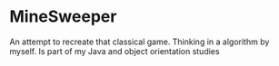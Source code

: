 # MineSweeper
An attempt to recreate that classical game. Thinking in a algorithm by myself. Is part of my Java and object orientation studies
